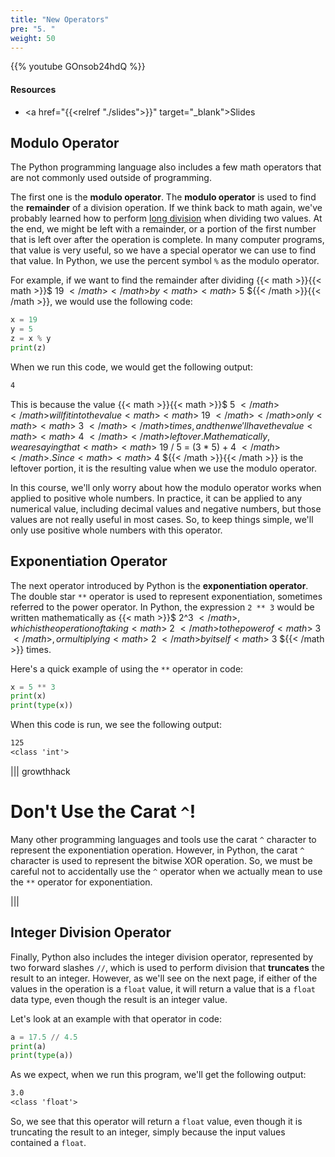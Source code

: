 ```yaml
---
title: "New Operators"
pre: "5. "
weight: 50
---
```


{{% youtube GOnsob24hdQ %}}

#### Resources

* <a href="{{<relref "./slides">}}" target="_blank">Slides</a>

## Modulo Operator

The Python programming language also includes a few math operators that are not commonly used outside of programming. 

The first one is the **modulo operator**. The **modulo operator** is used to find the **remainder** of a division operation. If we think back to math again, we've probably learned how to perform [long division](https://en.wikipedia.org/wiki/Long_division) when dividing two values. At the end, we might be left with a remainder, or a portion of the first number that is left over after the operation is complete. In many computer programs, that value is very useful, so we have a special operator we can use to find that value. In Python, we use the percent symbol `%` as the modulo operator.

For example, if we want to find the remainder after dividing {{< math >}}{{< math >}}$  19  ${{< /math >}}{{< /math >}} by {{< math >}}{{< math >}}$  5  ${{< /math >}}{{< /math >}}, we would use the following code:

```python
x = 19
y = 5
z = x % y
print(z)
```

When we run this code, we would get the following output:

```tex
4
```

This is because the value {{< math >}}{{< math >}}$  5  ${{< /math >}}{{< /math >}} will fit into the value {{< math >}}{{< math >}}$  19  ${{< /math >}}{{< /math >}} only {{< math >}}{{< math >}}$  3  ${{< /math >}}{{< /math >}} times, and then we'll have the value {{< math >}}{{< math >}}$  4  ${{< /math >}}{{< /math >}} left over. Mathematically, we are saying that {{< math >}}{{< math >}}$  19 / 5 = (3 * 5) + 4  ${{< /math >}}{{< /math >}}. Since {{< math >}}{{< math >}}$  4  ${{< /math >}}{{< /math >}} is the leftover portion, it is the resulting value when we use the modulo operator. 

In this course, we'll only worry about how the modulo operator works when applied to positive whole numbers. In practice, it can be applied to any numerical value, including decimal values and negative numbers, but those values are not really useful in most cases. So, to keep things simple, we'll only use positive whole numbers with this operator.

## Exponentiation Operator

The next operator introduced by Python is the **exponentiation operator**. The double star `**` operator is used to represent exponentiation, sometimes referred to the power operator. In Python, the expression `2 ** 3` would be written mathematically as {{< math >}}$ 2^3 ${{< /math >}}, which is the operation of taking {{< math >}}$ 2 ${{< /math >}} to the power of {{< math >}}$ 3 ${{< /math >}}, or multiplying {{< math >}}$ 2 ${{< /math >}} by itself {{< math >}}$ 3 ${{< /math >}} times.

Here's a quick example of using the `**` operator in code:

```python
x = 5 ** 3
print(x)
print(type(x))
```

When this code is run, we see the following output:

```tex
125
<class 'int'>
```

||| growthhack

# Don't Use the Carat `^`!

Many other programming languages and tools use the carat `^` character to represent the exponentiation operation. However, in Python, the carat `^` character is used to represent the bitwise XOR operation. So, we must be careful not to accidentally use the `^` operator when we actually mean to use the `**` operator for exponentiation.

|||

## Integer Division Operator

Finally, Python also includes the integer division operator, represented by two forward slashes `//`, which is used to perform division that **truncates** the result to an integer. However, as we'll see on the next page, if either of the values in the operation is a `float` value, it will return a value that is a `float` data type, even though the result is an integer value.

Let's look at an example with that operator in code:

```python
a = 17.5 // 4.5
print(a)
print(type(a))
```

As we expect, when we run this program, we'll get the following output:

```tex
3.0
<class 'float'>
```

So, we see that this operator will return a `float` value, even though it is truncating the result to an integer, simply because the input values contained a `float`. 

